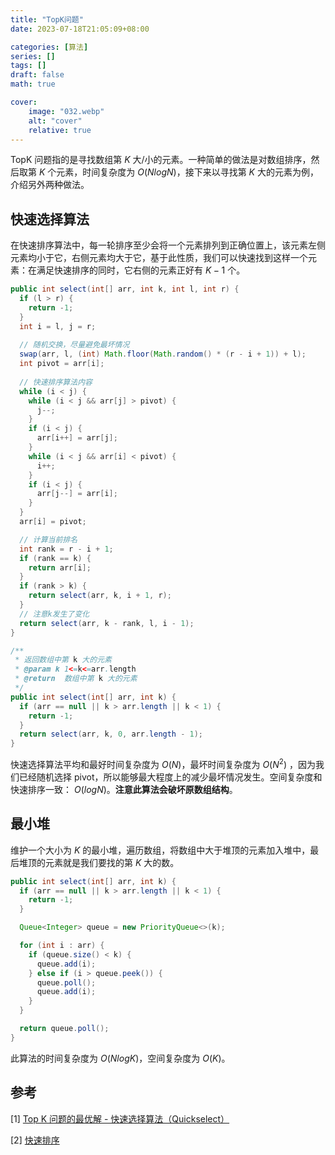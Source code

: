 ```yaml
---
title: "TopK问题"
date: 2023-07-18T21:05:09+08:00

categories: [算法]
series: []
tags: []
draft: false
math: true

cover:
    image: "032.webp"
    alt: "cover"
    relative: true
---
```


TopK 问题指的是寻找数组第 $K$ 大/小的元素。一种简单的做法是对数组排序，然后取第 $K$ 个元素，时间复杂度为 $O(NlogN)$，接下来以寻找第 $K$ 大的元素为例，介绍另外两种做法。

## 快速选择算法

在快速排序算法中，每一轮排序至少会将一个元素排列到正确位置上，该元素左侧元素均小于它，右侧元素均大于它，基于此性质，我们可以快速找到这样一个元素：在满足快速排序的同时，它右侧的元素正好有 $K - 1$ 个。

```java
public int select(int[] arr, int k, int l, int r) {
  if (l > r) {
    return -1;
  }
  int i = l, j = r;
  
  // 随机交换，尽量避免最坏情况
  swap(arr, l, (int) Math.floor(Math.random() * (r - i + 1)) + l);
  int pivot = arr[i];
  
  // 快速排序算法内容
  while (i < j) {
    while (i < j && arr[j] > pivot) {
      j--;
    }
    if (i < j) {
      arr[i++] = arr[j];
    }
    while (i < j && arr[i] < pivot) {
      i++;
    }
    if (i < j) {
      arr[j--] = arr[i];
    }
  }
  arr[i] = pivot;

  // 计算当前排名
  int rank = r - i + 1;
  if (rank == k) {
    return arr[i];
  }
  if (rank > k) {
    return select(arr, k, i + 1, r);
  }
  // 注意k发生了变化
  return select(arr, k - rank, l, i - 1);
}

/**
 * 返回数组中第 k 大的元素
 * @param k 1<=k<=arr.length
 * @return  数组中第 k 大的元素
 */
public int select(int[] arr, int k) {
  if (arr == null || k > arr.length || k < 1) {
    return -1;
  }
  return select(arr, k, 0, arr.length - 1);
}
```

快速选择算法平均和最好时间复杂度为 $O(N)$，最坏时间复杂度为 $O(N^2)$ ，因为我们已经随机选择 pivot，所以能够最大程度上的减少最坏情况发生。空间复杂度和快速排序一致： $O(logN)$。**注意此算法会破坏原数组结构**。

## 最小堆

维护一个大小为 $K$ 的最小堆，遍历数组，将数组中大于堆顶的元素加入堆中，最后堆顶的元素就是我们要找的第 $K$ 大的数。

```java
public int select(int[] arr, int k) {
  if (arr == null || k > arr.length || k < 1) {
    return -1;
  }

  Queue<Integer> queue = new PriorityQueue<>(k);

  for (int i : arr) {
    if (queue.size() < k) {
      queue.add(i);
    } else if (i > queue.peek()) {
      queue.poll();
      queue.add(i);
    }
  }

  return queue.poll();
}
```

此算法的时间复杂度为 $O(NlogK)$，空间复杂度为 $O(K)$。

## 参考

[1] [Top K 问题的最优解 - 快速选择算法（Quickselect）](https://zhuanlan.zhihu.com/p/64627590) 

[2] [快速排序](https://www.cnblogs.com/skywang12345/p/3596746.html) 
